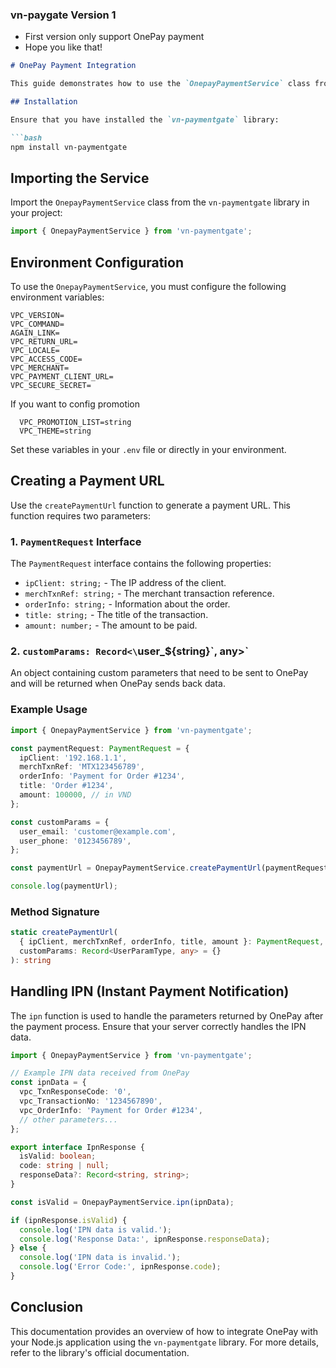 ### vn-paygate Version 1
- First version only support OnePay payment
- Hope you like that!


```markdown
# OnePay Payment Integration

This guide demonstrates how to use the `OnepayPaymentService` class from the `vn-paymentgate` library to create a payment URL and handle IPN (Instant Payment Notification) from OnePay.

## Installation

Ensure that you have installed the `vn-paymentgate` library:

```bash
npm install vn-paymentgate
```

## Importing the Service

Import the `OnepayPaymentService` class from the `vn-paymentgate` library in your project:

```typescript
import { OnepayPaymentService } from 'vn-paymentgate';
```

## Environment Configuration

To use the `OnepayPaymentService`, you must configure the following environment variables:

```env
VPC_VERSION=
VPC_COMMAND=
AGAIN_LINK=
VPC_RETURN_URL=
VPC_LOCALE=
VPC_ACCESS_CODE=
VPC_MERCHANT=
VPC_PAYMENT_CLIENT_URL=
VPC_SECURE_SECRET=
```

If you want to config promotion
```
  VPC_PROMOTION_LIST=string
  VPC_THEME=string
```

Set these variables in your `.env` file or directly in your environment.

## Creating a Payment URL

Use the `createPaymentUrl` function to generate a payment URL. This function requires two parameters:

### 1. `PaymentRequest` Interface

The `PaymentRequest` interface contains the following properties:

- `ipClient: string;` - The IP address of the client.
- `merchTxnRef: string;` - The merchant transaction reference.
- `orderInfo: string;` - Information about the order.
- `title: string;` - The title of the transaction.
- `amount: number;` - The amount to be paid.

### 2. `customParams: Record<\`user_${string}\`, any>`

An object containing custom parameters that need to be sent to OnePay and will be returned when OnePay sends back data.

### Example Usage

```typescript
import { OnepayPaymentService } from 'vn-paymentgate';

const paymentRequest: PaymentRequest = {
  ipClient: '192.168.1.1',
  merchTxnRef: 'MTX123456789',
  orderInfo: 'Payment for Order #1234',
  title: 'Order #1234',
  amount: 100000, // in VND
};

const customParams = {
  user_email: 'customer@example.com',
  user_phone: '0123456789',
};

const paymentUrl = OnepayPaymentService.createPaymentUrl(paymentRequest, customParams);

console.log(paymentUrl);
```

### Method Signature

```typescript
static createPaymentUrl(
  { ipClient, merchTxnRef, orderInfo, title, amount }: PaymentRequest,
  customParams: Record<UserParamType, any> = {}
): string
```

## Handling IPN (Instant Payment Notification)

The `ipn` function is used to handle the parameters returned by OnePay after the payment process. Ensure that your server correctly handles the IPN data.

```typescript
import { OnepayPaymentService } from 'vn-paymentgate';

// Example IPN data received from OnePay
const ipnData = {
  vpc_TxnResponseCode: '0',
  vpc_TransactionNo: '1234567890',
  vpc_OrderInfo: 'Payment for Order #1234',
  // other parameters...
};

export interface IpnResponse {
  isValid: boolean;
  code: string | null;
  responseData?: Record<string, string>;
}

const isValid = OnepayPaymentService.ipn(ipnData);

if (ipnResponse.isValid) {
  console.log('IPN data is valid.');
  console.log('Response Data:', ipnResponse.responseData);
} else {
  console.log('IPN data is invalid.');
  console.log('Error Code:', ipnResponse.code);
}
```

## Conclusion

This documentation provides an overview of how to integrate OnePay with your Node.js application using the `vn-paymentgate` library. For more details, refer to the library's official documentation.
```